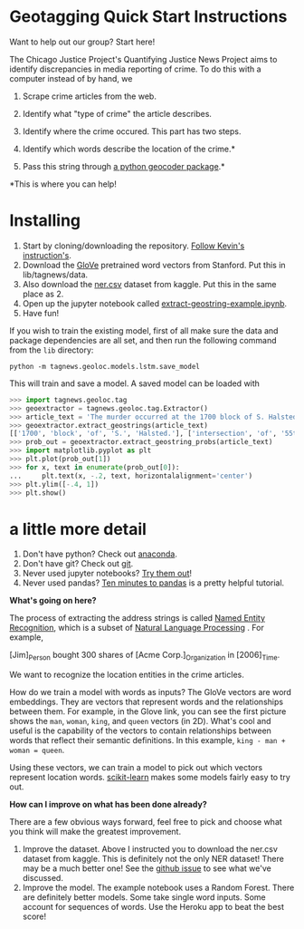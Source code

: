 # Geotagging Quick Start Instructions

Want to help out our group? Start here!

The Chicago Justice Project's Quantifying Justice News Project aims to identify  discrepancies in media reporting of crime. To do this with a computer instead of by hand, we

1. Scrape crime articles from the web.
2. Identify what "type of crime" the article describes.
3. Identify where the crime occured. This part has two steps.

  1. Identify which words describe the location of the crime.*
  2. Pass this string through [a python geocoder package](https://pypi.python.org/pypi/geocoder).*

\*This is where you can help!

# Installing
1. Start by cloning/downloading the repository. [Follow Kevin's instruction's](CONTRIBUTING.md).
2. Download the [GloVe](https://nlp.stanford.edu/projects/glove/) pretrained word vectors from Stanford. Put this in lib/tagnews/data.
3. Also download the [ner.csv](https://www.kaggle.com/abhinavwalia95/entity-annotated-corpus/downloads/ner.csv) dataset from kaggle. Put this in the same place as 2.
4. Open up the jupyter notebook called [extract-geostring-example.ipynb](lib/notebooks).
5. Have fun!

If you wish to train the existing model, first of all make sure the data and package dependencies are all set, and then run the following command from the `lib` directory:

```
python -m tagnews.geoloc.models.lstm.save_model
```

This will train and save a model. A saved model can be loaded with

```python
>>> import tagnews.geoloc.tag
>>> geoextractor = tagnews.geoloc.tag.Extractor()
>>> article_text = 'The murder occurred at the 1700 block of S. Halsted. It happened just after midnight. Another murder occurred at the intersection of 55th and Woodlawn, where a lone gunman...'
>>> geoextractor.extract_geostrings(article_text)
[['1700', 'block', 'of', 'S.', 'Halsted.'], ['intersection', 'of', '55th', 'and', 'Woodlawn,']]
>>> prob_out = geoextractor.extract_geostring_probs(article_text)
>>> import matplotlib.pyplot as plt
>>> plt.plot(prob_out[1])
>>> for x, text in enumerate(prob_out[0]):
...     plt.text(x, -.2, text, horizontalalignment='center')
>>> plt.ylim([-.4, 1])
>>> plt.show()
```

# a little more detail
1. Don't have python? Check out [anaconda](https://conda.io/docs/user-guide/install/index.html).
2. Don't have git? Check out [git](https://git-scm.com/downloads).
3. Never used jupyter notebooks? [Try them out](http://jupyter.readthedocs.io/en/latest/install.html)!
4. Never used pandas? [Ten minutes to pandas](https://pandas.pydata.org/pandas-docs/stable/10min.html) is a pretty helpful tutorial.

**What's going on here?**

The process of extracting the address strings is called [Named Entity Recognition](https://en.wikipedia.org/wiki/Named-entity_recognition), which is a subset of [Natural Language Processing](https://en.wikipedia.org/wiki/natural_language_processing) . For example,

[Jim]<sub>Person</sub> bought 300 shares of [Acme Corp.]<sub>Organization</sub> in [2006]<sub>Time</sub>.

We want to recognize the location entities in the crime articles.

How do we train a model with words as inputs? The GloVe vectors are word embeddings. They are vectors that represent words and the relationships between them. For example, in the Glove link, you can see the first picture shows the `man`, `woman`, `king`, and `queen` vectors (in 2D). What's cool and useful is the capability of the vectors to contain relationships between words that reflect their semantic definitions. In this example, `king - man + woman = queen`.

Using these vectors, we can train a model to pick out which vectors represent location words. [scikit-learn](http://scikit-learn.org/) makes some models fairly easy to try out.

**How can I improve on what has been done already?**

There are a few obvious ways forward, feel free to pick and choose what you think will make the greatest improvement.
1. Improve the dataset. Above I instructed you to download the ner.csv dataset from kaggle. This is definitely not the only NER dataset! There may be a much better one! See the [github issue](https://github.com/chicago-justice-project/article-tagging/issues/62) to see what we've discussed.
2. Improve the model. The example notebook uses a Random Forest. There are definitely better models. Some take single word inputs. Some account for sequences of words. Use the Heroku app to beat the best score!
